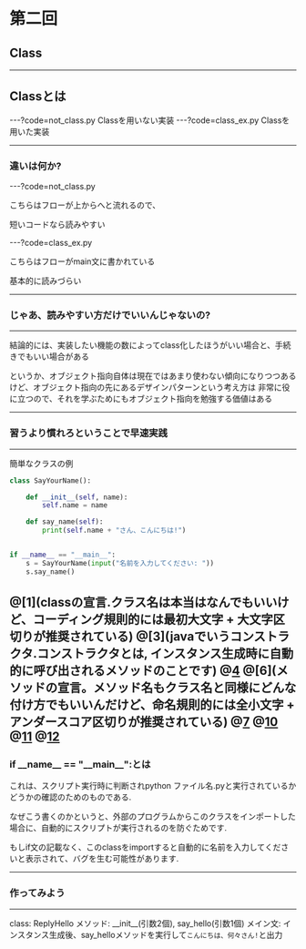 # 第二回 
## Class

---

## Classとは

---?code=not_class.py
Classを用いない実装
---?code=class_ex.py
Classを用いた実装

---

### 違いは何か?

---?code=not_class.py

こちらはフローが上からへと流れるので、

短いコードなら読みやすい

---?code=class_ex.py

こちらはフローがmain文に書かれている

基本的に読みづらい

---

### じゃあ、読みやすい方だけでいいんじゃないの?

---

結論的には、実装したい機能の数によってclass化したほうがいい場合と、手続きでもいい場合がある

というか、オブジェクト指向自体は現在ではあまり使わない傾向になりつつあるけど、オブジェクト指向の先にあるデザインパターンという考え方は
非常に役に立つので、それを学ぶためにもオブジェクト指向を勉強する価値はある

---

### 習うより慣れろということで早速実践

---
簡単なクラスの例

```python
class SayYourName():

    def __init__(self, name):
        self.name = name

    def say_name(self):
        print(self.name + "さん、こんにちは!")


if __name__ == "__main__":
    s = SayYourName(input("名前を入力してください: "))
    s.say_name()

```
@[1](classの宣言.クラス名は本当はなんでもいいけど、コーディング規則的には最初大文字 + 大文字区切りが推奨されている) 
@[3](javaでいうコンストラクタ.コンストラクタとは, インスタンス生成時に自動的に呼び出されるメソッドのことです)
@[4](クラスのインスタンスを表すselfにおいて定義されたnameという変数に引数のnameを代入する)
@[6](メソッドの宣言。メソッド名もクラス名と同様にどんな付け方でもいいんだけど、命名規則的には全小文字 + アンダースコア区切りが推奨されている)
@[7](print文でメッセージを表示する.)
@[10](javaでいうメイン文だが、正確には少し違う.あとで説明する)
@[11](インスタンスの生成.引数には入力された文字列が入る)
@[12](メソッドの実行)
---
### if \_\_name\_\_ == "\_\_main\_\_":とは

これは、スクリプト実行時に判断されpython ファイル名.pyと実行されているかどうかの確認のためのものである.

なぜこう書くのかというと、外部のプログラムからこのクラスをインポートした場合に、自動的にスクリプトが実行されるのを防ぐためです.

もしif文の記載なく、このclassをimportすると自動的に名前を入力してくださいと表示されて、バグを生む可能性があります.

---

### 作ってみよう

---

class: ReplyHello
メソッド: \_\_init\_\_(引数2個), say_hello(引数1個)
メイン文: インスタンス生成後、say_helloメソッドを実行して`こんにちは、何々さん!`と出力